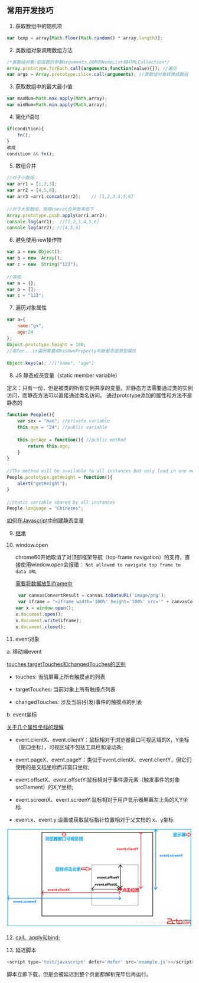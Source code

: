 ## 常用开发技巧
1. 获取数组中的随机项

```javascript
var temp = array[Math.floor(Math.random() * array.length)];
```

2. 类数组对象调用数组方法

```javascript
/*类数组对象:如函数的参数arguments,DOM的NodeList和HTMLCollection*/
Array.prototype.forEach.call(arguments,function(value){}); //遍历
var args = Array.prototype.slice.call(arguments); //类数组对象转换成数组
```

3. 获取数组中的最大最小值

```javascript
var maxNum=Math.max.apply(Math,array);
var minNum=Math.min.apply(Math,array);
```

4. 简化if语句

```javascript
if(condition){
	fn();
}
改成
condition && fn();
```

5. 数组合并

```javascript
//对于小数组：
var arr1 = [1,2,3];
var arr2 = [4,5,6];
var arr3 =arr1.concat(arr2);	// [1,2,3,4,5,6]

//对于大型数组，使用concat合并效率低下
Array.prototype.push.apply(arr1,arr2);
console.log(arr1);  //[1,2,3,4,5,6]
console.log(arr2); //[4,5,6]
```
6. 避免使用new操作符

```javascript
var a = new Object();
var b = new  Array();
var c = new  String("123");

//改成
var a = {};
var b = [];
var c = "123";
```

7. 遍历对象属性

```javascript
var a={
	name:"gx",
	age:24
};
Object.prototype.height = 180;
//用for...in遍历需要用hasOwnProperty判断是否是原型属性

Object.keys(a); //["name", "age"]
```

8. JS 静态成员变量（static member variable）

定义：只有一份，但是被类的所有实例共享的变量。非静态方法需要通过类的实例访问，而静态方法可以直接通过类名访问。
通过prototype添加的属性和方法不是静态的

````javascript
function People(){
	var sex = "man"; //private variable
	this.age = "24"; //public variable

	this.getAge = function(){ //public method
		return this.age;
	}
}

//The method will be available to all instances but only load in one memory
People.prototype.getHeight = function(){
	alert("getHeight");
}

//Static variable shared by all instances
People.language = "Chineses";
````
[如何在Javascript中创建静态变量](https://stackoverflow.com/questions/1535631/static-variables-in-javascript)

9. [继承](https://johnresig.com/blog/simple-javascript-inheritance/)

10. window.open


	chrome60开始取消了对顶部框架导航（top-frame navigation）的支持，直接使用window.open会报错：
	```Not allowed to navigate top frame to data URL ```

	[需要将数据放到iframe中](https://stackoverflow.com/questions/45493234/jspdf-not-allowed-to-navigate-top-frame-to-data-url)

	```javascript
	 var canvasConvertResult = canvas.toDataURL('image/png');
	 var iframe = "<iframe width='100%' height='100%' src='" + canvasConvertResult + "'></iframe>"
    var x = window.open();
    x.document.open();
    x.document.write(iframe);
    x.document.close();
	```
11. event对象

a. 移动端event

[touches,targetTouches和changedTouches的区别](https://www.cnblogs.com/mengff/p/6005516.html)

- touches: 当前屏幕上所有触摸点的列表

- targetTouches: 当前对象上所有触摸点列表

- changedTouches: 涉及当前(引发)事件的触摸点的列表

b. event坐标

[关于几个属性坐标的理解](https://www.cnblogs.com/frontendnotes/articles/6536006.html)

- event.clientX、event.clientY：鼠标相对于浏览器窗口可视区域的X，Y坐标（窗口坐标），可视区域不包括工具栏和滚动条;

- event.pageX、event.pageY：类似于event.clientX、event.clientY，但它们使用的是文档坐标而非窗口坐标;

- event.offsetX、event.offsetY:鼠标相对于事件源元素（触发事件的对象srcElement）的X,Y坐标;

- event.screenX、event.screenY:鼠标相对于用户显示器屏幕左上角的X,Y坐标

- event.x、event.y:设置或获取鼠标指针位置相对于父文档的 x、y坐标

![event坐标图鉴](../../Style/images/javascript/event_position.PNG)

12. [call、apply和bind](https://www.cnblogs.com/pssp/p/5215621.html);

13. 延迟脚本
```javascript
<script type='test/javascript' defer='defer' src='example.js'></script>
```
脚本立即下载，但是会被延迟到整个页面都解析完毕后再运行。